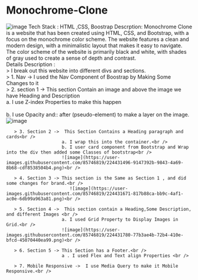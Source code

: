 ﻿# Monochrome-Clone
![image](https://user-images.githubusercontent.com/85746819/224427453-be35cc8b-a94e-4c22-8cf8-ac5529f04d4b.png)
Tech Stack : HTML ,CSS, Boostrap
Descrption: Monochrome Clone is a website that has been created using HTML, CSS, and Bootstrap, with a focus on the monochrome color scheme. The website features a clean and modern design, with a minimalistic layout that makes it easy to navigate. The color scheme of the website is primarily black and white, with shades of gray used to create a sense of depth and contrast.<br />
Details Description : <br />
       > I break out this website into different divs and sections.<br />
       > 1. Nav -> I used the Nav Component of Boostrap by Making Some Changes to it<br />
       > 2. section 1 ->  This section Contain an image and above the image we have Heading and Description<br />
                         a.  I use Z-index Properties to make this happen <br /><br />
                         b.  I use Opacity and:: after (pseudo-element) to make a layer on the image.<br />
                         ![image](https://user-images.githubusercontent.com/85746819/224431422-fb726071-0dbd-4ad7-b8a7-8e84799fbb69.png)<br />

       > 3. Section 2 ->  This Section Contains a Heading paragraph and cards<br />
                         a. I wrap this into the container.<br />
                         b. I user card component from Bootstrap and Wrap into the div then added some Classes of bootstrap<br />
                         ![image](https://user-images.githubusercontent.com/85746819/224431496-9147392b-9843-4a69-8b68-cdf8538504b4.png)<br />
                         
       > 4. Section 3 -> This section is the Same as Section 1 , and did some changes for brand.<br />
                            ![image](https://user-images.githubusercontent.com/85746819/224431671-817b88ca-bb9c-4af1-ac0e-6db99a963a81.png)<br />

       > 5. Section 4 ->  This section contain a Heading,Some Description, and different Images <br />
                         a. I used Grid Property to Display Images in Grid.<br />
                         ![image](https://user-images.githubusercontent.com/85746819/224431780-77b3ae4b-72b4-410e-bfcd-45070440ea99.png)<br />

       > 6. Section 5 -> This Section has a Footer.<br />
                         a . I used Flex and Text align Properties <br />
                         
       > 7. Mobile Responsive ->  I use Media Query to make it Mobile Responsive.<br />
